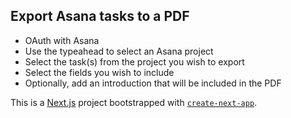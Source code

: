 ## Export Asana tasks to a PDF
- OAuth with Asana
- Use the typeahead to select an Asana project
- Select the task(s) from the project you wish to export
- Select the fields you wish to include
- Optionally, add an introduction that will be included in the PDF

This is a [Next.js](https://nextjs.org) project bootstrapped with [`create-next-app`](https://github.com/vercel/next.js/tree/canary/packages/create-next-app).

